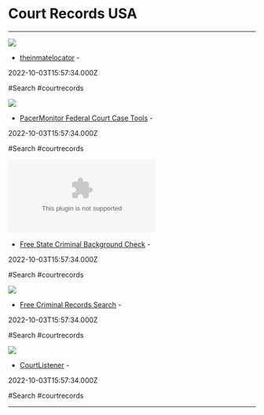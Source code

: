# Court Records USA

---

![](http://img1.wsimg.com/isteam/ip/6d488d88-3aaa-4c72-8cf8-1459f9ec4f64/legacy/logo_u19l.gif)

- [theinmatelocator](http://theinmatelocator.com) - 

2022-10-03T15:57:34.000Z

#Search #courtrecords

![](https://www.pacermonitor.com/static/img/icons/icon.png)

- [PacerMonitor Federal Court Case Tools](https://www.pacermonitor.com) - 

2022-10-03T15:57:34.000Z

#Search #courtrecords

![](https://rdl.ink/render/http%3A%2F%2Fwww.felonspy.com)

- [Free State Criminal Background Check](http://www.felonspy.com) - 

2022-10-03T15:57:34.000Z

#Search #courtrecords

![](https://rdl.ink/render/https%3A%2F%2Fwww.blackbookonline.info%2Fcriminalsearch.aspx)

- [Free Criminal Records Search](https://www.blackbookonline.info/criminalsearch.aspx) - 

2022-10-03T15:57:34.000Z

#Search #courtrecords

![](https://storage.courtlistener.com/static/png/og-image-1280x640.298721364e54.png)

- [CourtListener](https://www.courtlistener.com) - 

2022-10-03T15:57:34.000Z

#Search #courtrecords

---

